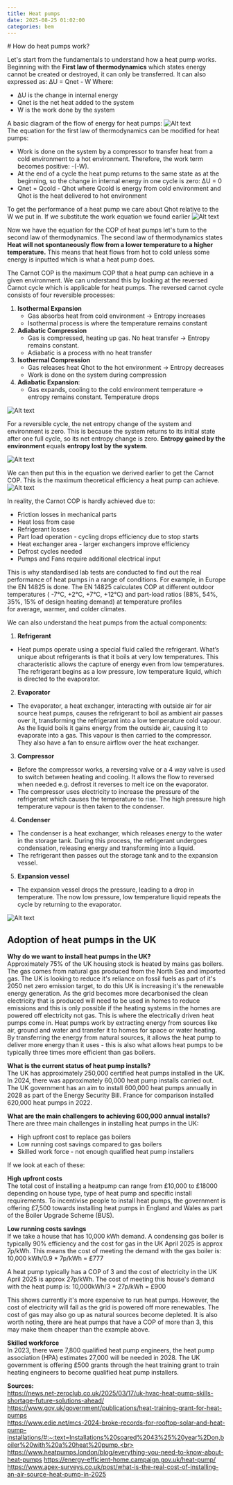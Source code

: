 ```yaml
---
title: Heat pumps
date: 2025-08-25 01:02:00
categories: bem
---
```


# How do heat pumps work?

Let's start from the fundamentals to understand how a heat pump works. Beginning with the **First law of thermodynamics** which states energy cannot be created or destroyed, it can only be transferred. It can also expressed as: 
ΔU = Qnet - W
Where:
- ΔU is the change in internal energy 
- Qnet is the net heat added to the system 
- W is the work done by the system

A basic diagram of the flow of energy for heat pumps:
<img src="/assets/heat_pump_basic_diagram.png" alt="Alt text" style="max-width: 100%; height: auto;" />    
The equation for the first law of thermodynamics can be modified for heat pumps:
- Work is done on the system by a compressor to transfer heat from a cold environment to a hot environment. Therefore, the work term becomes positive: -(-W).
- At the end of a cycle the heat pump returns to the same state as at the beginning, so the change in internal energy in one cycle is zero: ΔU = 0
- Qnet = Qcold - Qhot where Qcold is energy from cold environment and Qhot is the heat delivered to hot environment

To get the performance of a heat pump we care about Qhot relative to the W we put in. If we substitute the work equation we found earlier 
<img src="/assets/COPhp_basic.png" alt="Alt text" style="max-width: 100%; height: auto;" />    

Now we have the equation for the COP of heat pumps let's turn to the second law of thermodynamics. The second law of thermodynamics states **Heat will not spontaneously flow from a lower temperature to a higher temperature.** This means that heat flows from hot to cold unless some energy is inputted which is what a heat pump does.

The Carnot COP is the maximum COP that a heat pump can achieve in a given environment. We can understand this by looking at the reversed Carnot cycle which is applicable for heat pumps. The reversed carnot cycle consists of four reversible processes:
1. **Isothermal Expansion**
    - Gas absorbs heat from cold environment -> Entropy increases
    - Isothermal process is where the temperature remains constant 
2. **Adiabatic Compression**
    - Gas is compressed, heating up gas. No heat transfer -> Entropy remains constant.
    - Adiabatic is a process with no heat transfer
3. **Isothermal Compression**
    - Gas releases heat Qhot to the hot environment -> Entropy decreases
    - Work is done on the system during compression
4. **Adiabatic Expansion**: 
    - Gas expands, cooling to the cold environment temperature -> entropy remains constant. Temperature drops

<img src="/assets/carnot_hp_cycle.png" alt="Alt text" style="max-width: 100%; height: auto;" />    

For a reversible cycle, the net entropy change of the system and environment is zero. This is because the system returns to its initial state after one full cycle, so its net entropy change is zero. **Entropy gained by the environment** equals **entropy lost by the system**.

<img src="/assets/carnot_equations.png" alt="Alt text" style="max-width: 100%; height: auto;" />    

We can then put this in the equation we derived earlier to get the Carnot COP.  This is the maximum theoretical efficiency a heat pump can achieve.
<img src="/assets/carnot_equations.png" alt="Alt text" style="max-width: 100%; height: auto;" />    

In reality, the Carnot COP is hardly achieved due to: 
- Friction losses in mechanical parts
- Heat loss from case
- Refrigerant losses
- Part load operation - cycling drops efficiency due to stop starts  
- Heat exchanger area - larger exchangers improve efficiency
- Defrost cycles needed
- Pumps and Fans require additional electrical input

This is why standardised lab tests are conducted to find out the real performance of heat pumps in a range of conditions. For example, in Europe the EN 14825 is done. The EN 14825 calculates COP at different outdoor temperatures ( -7°C, +2°C, +7°C, +12°C) and part-load ratios (88%, 54%, 35%, 15% of design heating demand) at temperature profiles for average, warmer, and colder climates.

We can also understand the heat pumps from the actual components:

 1. **Refrigerant**
- Heat pumps operate using a special fluid called the refrigerant. What’s unique about refrigerants is that it boils at very low temperatures. This characteristic allows the capture of energy even from low temperatures. The refrigerant begins as a low pressure, low temperature liquid, which is directed to the evaporator.

 2. **Evaporator**
- The evaporator, a heat exchanger, interacting with outside air for air source heat pumps, causes the refrigerant to boil as ambient air passes over it, transforming the refrigerant into a low temperature cold vapour. As the liquid boils it gains energy from the outside air, causing it to evaporate into a gas. This vapour is then carried to the compressor. They also have a fan to ensure airflow over the heat exchanger.

 3. **Compressor**
- Before the compressor works, a reversing valve or a 4 way valve is used to switch between heating and cooling. It allows the flow to reversed when needed e.g. defrost it reverses to melt ice on the evaporator. 
- The compressor uses electricity to increase the pressure of the refrigerant which causes the temperature to rise. The high pressure high temperature vapour is then taken to the condenser. 

 4. **Condenser**
- The condenser is a heat exchanger, which releases energy to the water in the storage tank. During this process, the refrigerant undergoes condensation, releasing energy and transforming into a liquid.
- The refrigerant then passes out the storage tank and to the expansion vessel.

 5. **Expansion vessel**
- The expansion vessel drops the pressure, leading to a drop in temperature. The now low pressure, low temperature liquid repeats the cycle by returning to the evaporator.

<img src="/assets/heat_pump_diagram.png" alt="Alt text" style="max-width: 100%; height: auto;" />    

## Adoption of heat pumps in the UK

**Why do we want to install heat pumps in the UK?**<br>
Approximately 75% of the UK housing stock is heated by mains gas boilers. The gas comes from natural gas produced from the North Sea and imported gas. The UK is looking to reduce it's reliance on fossil fuels as part of it's 2050 net zero emission target, to do this UK is increasing it's the renewable energy generation. As the grid becomes more decarbonised the clean electricity that is produced will need to be used in homes to reduce emissions and this is only possible if the heating systems in the homes are powered off electricity not gas. This is where the electrically driven heat pumps come in. Heat pumps work by extracting energy from sources like air, ground and water and transfer it to homes for space or water heating. By transferring the energy from natural sources, it allows the heat pump to deliver more energy than it uses - this is also what allows heat pumps to be typically three times more efficient than gas boilers.

**What is the current status of heat pump installs?**<br>
The UK has approximately 250,000 certified heat pumps installed in the UK. In 2024, there was approximately 60,000 heat pump installs carried out. The UK government has an aim to install 600,000 heat pumps annually in 2028 as part of the Energy Security Bill. France for comparison installed 620,000 heat pumps in 2022.

**What are the main challengers to achieving 600,000 annual installs?**<br>
There are three main challenges in installing heat pumps in the UK:
- High upfront cost to replace gas boilers
- Low running cost savings compared to gas boilers
- Skilled work force - not enough qualified heat pump installers

If we look at each of these:

**High upfront costs**<br>
The total cost of installing a heatpump can range from £10,000 to £18000 depending on house type, type of heat pump and specific install requirements. To incentivise people to install heat pumps, the government is offering £7,500 towards installing heat pumps in England and Wales as part of the Boiler Upgrade Scheme (BUS).

**Low running costs savings**<br>
If we take a house that has 10,000 kWh demand. A condensing gas boiler is typically 90% efficiency and the cost for gas in the UK April 2025 is approx 7p/kWh. This means the cost of meeting the demand with the gas boiler is: 10,000 kWh/0.9 * 7p/kWh = £777

A heat pump typically has a COP of 3 and the cost of electricity in the UK April 2025 is approx 27p/kWh. The cost of meeting this house's demand with the heat pump is: 10,000kWh/3 * 27p/kWh = £900

This shows currently it's more expensive to run heat pumps. However, the cost of electricity will fall as the grid is powered off more renewables. The cost of gas may also go up as natural sources become depleted. It is also worth noting, there are  heat pumps that have a COP of more than 3, this may make them cheaper than the example above.

**Skilled workforce**<br>
In 2023, there were 7,800 qualified heat pump engineers, the heat pump association (HPA) estimates 27,000 will be needed in 2028.  The UK government is offering £500 grants through the heat training grant to train heating engineers to become qualified heat pump installers.

**Sources:**<br>
https://news.net-zeroclub.co.uk/2025/03/17/uk-hvac-heat-pump-skills-shortage-future-solutions-ahead/<br>
https://www.gov.uk/government/publications/heat-training-grant-for-heat-pumps<br>
https://www.edie.net/mcs-2024-broke-records-for-rooftop-solar-and-heat-pump-installations/#:~:text=Installations%20soared%2043%25%20year%2Don,boiler%20with%20a%20heat%20pump.<br>
https://www.heatpumps.london/blog/everything-you-need-to-know-about-heat-pumps
https://energy-efficient-home.campaign.gov.uk/heat-pump/<br>
https://www.apex-surveys.co.uk/post/what-is-the-real-cost-of-installing-an-air-source-heat-pump-in-2025

